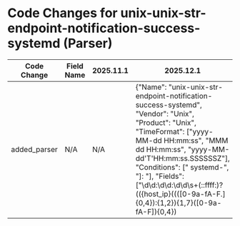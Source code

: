 # Code Changes for unix-unix-str-endpoint-notification-success-systemd (Parser)

| Code Change | Field Name | 2025.11.1 | 2025.12.1 |
|-------------|------------|-----------|------------|
| added_parser | N/A | N/A | {"Name": "unix-unix-str-endpoint-notification-success-systemd", "Vendor": "Unix", "Product": "Unix", "TimeFormat": ["yyyy-MM-dd HH:mm:ss", "MMM dd HH:mm:ss", "yyyy-MM-dd'T'HH:mm:ss.SSSSSSZ"], "Conditions": [" systemd-", "]: "], "Fields": ["\d\d:\d\d:\d\d\s+(::ffff:)?(({host_ip}((([0-9a-fA-F.]{0,4}):{1,2}){1,7}([0-9a-fA-F]){0,4})|(((25[0-5]|(2[0-4]|1\d|[0-9]|)\d)\.?\b){4}))|(\d\S+|tag_audit_log|({host}[\w.\-]+)))\s+(\d\S+|tag_audit_log|({=host}[\w.\-]+)\s)?", "({time}\d\d\d\d-\d+-\d+T\d\d:\d\d:\d\d\.\d+[-+]\d\d:\d\d)\s+({host}[\w.\-]+)", "\d\d:\d\d:\d\d\s*({host}[\w\-.]+)(\s\w+)?\s*(systemd-)", "\ssystemd(-\w+)?\[\d+\]:\s*({additional_info}.+?)\s*$"], "ParserVersion": "v1.0.0"} |